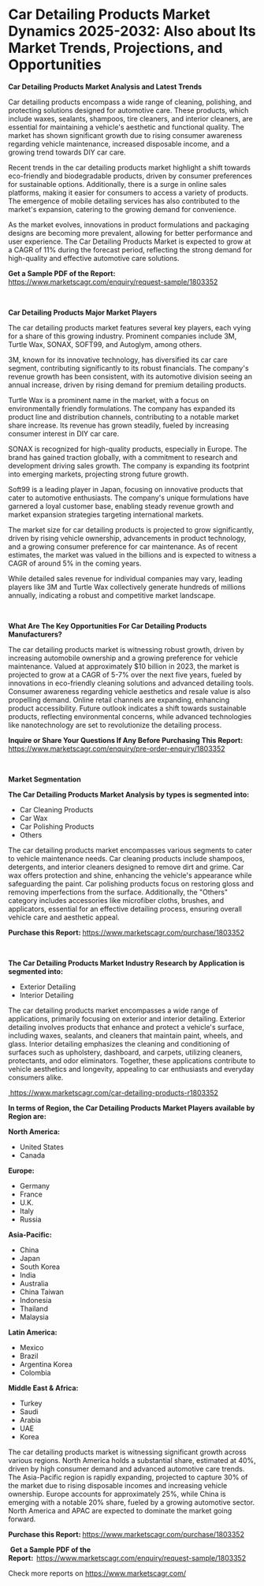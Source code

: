 <p><h1>Car Detailing Products Market Dynamics 2025-2032: Also about Its Market Trends, Projections, and Opportunities</h1></p><p><strong>Car Detailing Products Market Analysis and Latest Trends</strong></p>
<p><p>Car detailing products encompass a wide range of cleaning, polishing, and protecting solutions designed for automotive care. These products, which include waxes, sealants, shampoos, tire cleaners, and interior cleaners, are essential for maintaining a vehicle's aesthetic and functional quality. The market has shown significant growth due to rising consumer awareness regarding vehicle maintenance, increased disposable income, and a growing trend towards DIY car care.</p><p>Recent trends in the car detailing products market highlight a shift towards eco-friendly and biodegradable products, driven by consumer preferences for sustainable options. Additionally, there is a surge in online sales platforms, making it easier for consumers to access a variety of products. The emergence of mobile detailing services has also contributed to the market's expansion, catering to the growing demand for convenience.</p><p>As the market evolves, innovations in product formulations and packaging designs are becoming more prevalent, allowing for better performance and user experience. The Car Detailing Products Market is expected to grow at a CAGR of 11% during the forecast period, reflecting the strong demand for high-quality and effective automotive care solutions.</p></p>
<p><strong>Get a Sample PDF of the Report:&nbsp;</strong> <a href="https://www.marketscagr.com/enquiry/request-sample/1803352?utm_campaign=1166&utm_medium=2&utm_source=Github&utm_content=ia&utm_term=04042025&utm_id=car-detailing-products">https://www.marketscagr.com/enquiry/request-sample/1803352</a></p>
<p>&nbsp;</p>
<p><strong>Car Detailing Products Major Market Players</strong></p>
<p><p>The car detailing products market features several key players, each vying for a share of this growing industry. Prominent companies include 3M, Turtle Wax, SONAX, SOFT99, and Autoglym, among others. </p><p>3M, known for its innovative technology, has diversified its car care segment, contributing significantly to its robust financials. The company's revenue growth has been consistent, with its automotive division seeing an annual increase, driven by rising demand for premium detailing products. </p><p>Turtle Wax is a prominent name in the market, with a focus on environmentally friendly formulations. The company has expanded its product line and distribution channels, contributing to a notable market share increase. Its revenue has grown steadily, fueled by increasing consumer interest in DIY car care.</p><p>SONAX is recognized for high-quality products, especially in Europe. The brand has gained traction globally, with a commitment to research and development driving sales growth. The company is expanding its footprint into emerging markets, projecting strong future growth.</p><p>Soft99 is a leading player in Japan, focusing on innovative products that cater to automotive enthusiasts. The company's unique formulations have garnered a loyal customer base, enabling steady revenue growth and market expansion strategies targeting international markets.</p><p>The market size for car detailing products is projected to grow significantly, driven by rising vehicle ownership, advancements in product technology, and a growing consumer preference for car maintenance. As of recent estimates, the market was valued in the billions and is expected to witness a CAGR of around 5% in the coming years.</p><p>While detailed sales revenue for individual companies may vary, leading players like 3M and Turtle Wax collectively generate hundreds of millions annually, indicating a robust and competitive market landscape.</p></p>
<p>&nbsp;</p>
<p><strong>What Are The Key Opportunities For Car Detailing Products Manufacturers?</strong></p>
<p><p>The car detailing products market is witnessing robust growth, driven by increasing automobile ownership and a growing preference for vehicle maintenance. Valued at approximately $10 billion in 2023, the market is projected to grow at a CAGR of 5-7% over the next five years, fueled by innovations in eco-friendly cleaning solutions and advanced detailing tools. Consumer awareness regarding vehicle aesthetics and resale value is also propelling demand. Online retail channels are expanding, enhancing product accessibility. Future outlook indicates a shift towards sustainable products, reflecting environmental concerns, while advanced technologies like nanotechnology are set to revolutionize the detailing process.</p></p>
<p><strong>Inquire or Share Your Questions If Any Before Purchasing This Report:</strong> <a href="https://www.marketscagr.com/enquiry/pre-order-enquiry/1803352?utm_campaign=1166&utm_medium=2&utm_source=Github&utm_content=ia&utm_term=04042025&utm_id=car-detailing-products">https://www.marketscagr.com/enquiry/pre-order-enquiry/1803352</a></p>
<p>&nbsp;</p>
<p><strong>Market Segmentation</strong></p>
<p><strong>The Car Detailing Products Market Analysis by types is segmented into:</strong></p>
<p><ul><li>Car Cleaning Products</li><li>Car Wax</li><li>Car Polishing Products</li><li>Others</li></ul></p>
<p><p>The car detailing products market encompasses various segments to cater to vehicle maintenance needs. Car cleaning products include shampoos, detergents, and interior cleaners designed to remove dirt and grime. Car wax offers protection and shine, enhancing the vehicle's appearance while safeguarding the paint. Car polishing products focus on restoring gloss and removing imperfections from the surface. Additionally, the "Others" category includes accessories like microfiber cloths, brushes, and applicators, essential for an effective detailing process, ensuring overall vehicle care and aesthetic appeal.</p></p>
<p><strong>Purchase this Report:&nbsp;</strong><a href="https://www.marketscagr.com/purchase/1803352?utm_campaign=1166&utm_medium=2&utm_source=Github&utm_content=ia&utm_term=04042025&utm_id=car-detailing-products">https://www.marketscagr.com/purchase/1803352</a></p>
<p>&nbsp;</p>
<p><strong>The Car Detailing Products Market Industry Research by Application is segmented into:</strong></p>
<p><ul><li>Exterior Detailing</li><li>Interior Detailing</li></ul></p>
<p><p>The car detailing products market encompasses a wide range of applications, primarily focusing on exterior and interior detailing. Exterior detailing involves products that enhance and protect a vehicle's surface, including waxes, sealants, and cleaners that maintain paint, wheels, and glass. Interior detailing emphasizes the cleaning and conditioning of surfaces such as upholstery, dashboard, and carpets, utilizing cleaners, protectants, and odor eliminators. Together, these applications contribute to vehicle aesthetics and longevity, appealing to car enthusiasts and everyday consumers alike.</p></p>
<p><a href="https://www.marketscagr.com/car-detailing-products-r1803352?utm_campaign=1166&utm_medium=2&utm_source=Github&utm_content=ia&utm_term=04042025&utm_id=car-detailing-products">&nbsp;https://www.marketscagr.com/car-detailing-products-r1803352</a></p>
<p><strong>In terms of Region, the Car Detailing Products Market Players available by Region are:</strong></p>
<p>
    <p> <strong> North America: </strong>
        <ul>
            <li>United States</li>
            <li>Canada</li>
        </ul>
        </p> 
    <p> <strong> Europe: </strong>
        <ul>
            <li>Germany</li>
            <li>France</li>
            <li>U.K.</li>
            <li>Italy</li>
            <li>Russia</li>
        </ul>
        </p> 
    <p> <strong> Asia-Pacific: </strong>
        <ul>
            <li>China</li>
            <li>Japan</li>
            <li>South Korea</li>
            <li>India</li>
            <li>Australia</li>
            <li>China Taiwan</li>
            <li>Indonesia</li>
            <li>Thailand</li>
            <li>Malaysia</li>
        </ul>
        </p> 
    <p> <strong> Latin America: </strong>
        <ul>
            <li>Mexico</li>
            <li>Brazil</li>
            <li>Argentina Korea</li>
            <li>Colombia</li>
        </ul>
        </p> 
    <p> <strong> Middle East & Africa: </strong>
        <ul>
            <li>Turkey</li>
            <li>Saudi</li>
            <li>Arabia</li>
            <li>UAE</li>
            <li>Korea</li>
        </ul>
    </p>
    </p>
<p><p>The car detailing products market is witnessing significant growth across various regions. North America holds a substantial share, estimated at 40%, driven by high consumer demand and advanced automotive care trends. The Asia-Pacific region is rapidly expanding, projected to capture 30% of the market due to rising disposable incomes and increasing vehicle ownership. Europe accounts for approximately 25%, while China is emerging with a notable 20% share, fueled by a growing automotive sector. North America and APAC are expected to dominate the market going forward.</p></p>
<p><strong>Purchase this Report: </strong><a href="https://www.marketscagr.com/purchase/1803352?utm_campaign=1166&utm_medium=2&utm_source=Github&utm_content=ia&utm_term=04042025&utm_id=car-detailing-products">https://www.marketscagr.com/purchase/1803352</a></p>
<p>&nbsp;<strong>Get a Sample PDF of the Report:&nbsp;&nbsp;</strong><a href="https://www.marketscagr.com/enquiry/request-sample/1803352?utm_campaign=1166&utm_medium=2&utm_source=Github&utm_content=ia&utm_term=04042025&utm_id=car-detailing-products">https://www.marketscagr.com/enquiry/request-sample/1803352</a></p>
<p><strong></strong></p>
<p>Check more reports on <a href="https://www.marketscagr.com/?utm_campaign=1166&utm_medium=2&utm_source=Github&utm_content=ia&utm_term=04042025&utm_id=car-detailing-products">https://www.marketscagr.com/</a></p>